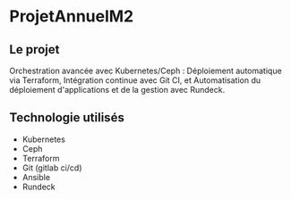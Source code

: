 # ProjetAnnuelM2

## Le projet

Orchestration avancée avec Kubernetes/Ceph : Déploiement automatique via Terraform, Intégration continue avec Git CI, et Automatisation du déploiement d'applications et de la gestion avec Rundeck.

## Technologie utilisés

- Kubernetes
- Ceph
- Terraform
- Git (gitlab ci/cd)
- Ansible
- Rundeck
